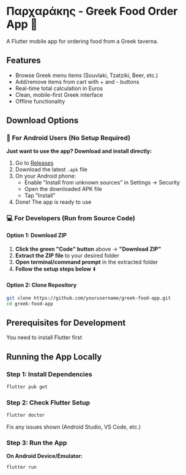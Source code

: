 # Παρχαράκης - Greek Food Order App 🍖

A Flutter mobile app for ordering food from a Greek taverna.

## Features
- Browse Greek menu items (Souvlaki, Tzatziki, Beer, etc.)
- Add/remove items from cart with + and - buttons
- Real-time total calculation in Euros
- Clean, mobile-first Greek interface
- Offline functionality

## Download Options

### 📱 For Android Users (No Setup Required)
**Just want to use the app? Download and install directly:**

1. Go to [Releases](../../releases)
2. Download the latest `.apk` file
3. On your Android phone:
   - Enable "Install from unknown sources" in Settings → Security
   - Open the downloaded APK file
   - Tap "Install"
4. Done! The app is ready to use

### 💻 For Developers (Run from Source Code)

#### Option 1: Download ZIP
1. **Click the green "Code" button** above → **"Download ZIP"**
2. **Extract the ZIP file** to your desired folder
3. **Open terminal/command prompt** in the extracted folder
4. **Follow the setup steps below** ⬇️

#### Option 2: Clone Repository
```bash
git clone https://github.com/yourusername/greek-food-app.git
cd greek-food-app
```

## Prerequisites for Development
You need to install Flutter first

## Running the App Locally

### Step 1: Install Dependencies
```bash
flutter pub get
```

### Step 2: Check Flutter Setup
```bash
flutter doctor
```
Fix any issues shown (Android Studio, VS Code, etc.)

### Step 3: Run the App
**On Android Device/Emulator:**
```bash
flutter run
```
